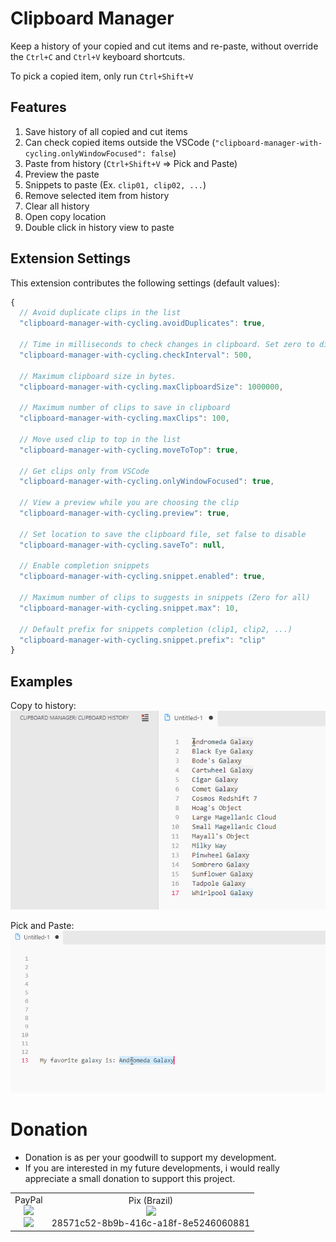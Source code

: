 # Clipboard Manager

Keep a history of your copied and cut items and re-paste, without override the `Ctrl+C` and `Ctrl+V` keyboard shortcuts.

To pick a copied item, only run `Ctrl+Shift+V`

## Features

1. Save history of all copied and cut items
1. Can check copied items outside the VSCode (`"clipboard-manager-with-cycling.onlyWindowFocused": false`)
1. Paste from history (`Ctrl+Shift+V` => Pick and Paste)
1. Preview the paste
1. Snippets to paste (Ex. `clip01, clip02, ...`)
1. Remove selected item from history
1. Clear all history
1. Open copy location
1. Double click in history view to paste

## Extension Settings

This extension contributes the following settings (default values):

<!--begin-settings-->
```js
{
  // Avoid duplicate clips in the list
  "clipboard-manager-with-cycling.avoidDuplicates": true,

  // Time in milliseconds to check changes in clipboard. Set zero to disable.
  "clipboard-manager-with-cycling.checkInterval": 500,

  // Maximum clipboard size in bytes.
  "clipboard-manager-with-cycling.maxClipboardSize": 1000000,

  // Maximum number of clips to save in clipboard
  "clipboard-manager-with-cycling.maxClips": 100,

  // Move used clip to top in the list
  "clipboard-manager-with-cycling.moveToTop": true,

  // Get clips only from VSCode
  "clipboard-manager-with-cycling.onlyWindowFocused": true,

  // View a preview while you are choosing the clip
  "clipboard-manager-with-cycling.preview": true,

  // Set location to save the clipboard file, set false to disable
  "clipboard-manager-with-cycling.saveTo": null,

  // Enable completion snippets
  "clipboard-manager-with-cycling.snippet.enabled": true,

  // Maximum number of clips to suggests in snippets (Zero for all)
  "clipboard-manager-with-cycling.snippet.max": 10,

  // Default prefix for snippets completion (clip1, clip2, ...)
  "clipboard-manager-with-cycling.snippet.prefix": "clip"
}
```
<!--end-settings-->

## Examples

Copy to history:
![Clipboard Manager - Copy](screenshots/copy.gif)

Pick and Paste:
![Clipboard Manager - Pick and Paste](screenshots/pick-and-paste.gif)

# Donation
* Donation is as per your goodwill to support my development.
* If you are interested in my future developments, i would really appreciate a small donation to support this project.
<table border="0">
 <tr>
    <td align="center">
    PayPal <br>
       <img src="https://chart.googleapis.com/chart?chs=250x250&cht=qr&chl=https://www.paypal.com/donate?hosted_button_id=5KHYY5ZDTNDSY"> <br>
       <a href="https://www.paypal.com/donate?hosted_button_id=5KHYY5ZDTNDSY">
          <img src="https://www.paypalobjects.com/en_US/i/btn/btn_donateCC_LG.gif">
       </a>
    </td>
    <td align="center">
       Pix (Brazil) <br>
       <img src="https://chart.googleapis.com/chart?chs=250x250&cht=qr&chl=00020126680014BR.GOV.BCB.PIX013628571c52-8b9b-416c-a18f-8e52460608810206Doa%C3%A7%C3%A3o5204000053039865802BR5923Edgard%20Lorraine%20Messias6009SAO%20PAULO61080540900062160512NU50UnEaVM0H63042A45"> <br>
       28571c52-8b9b-416c-a18f-8e5246060881
    </td>
 </tr>
</table>
